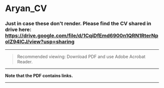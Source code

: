 # Aryan_CV


### Just in case these don't render. Please find the CV shared in drive here: https://drive.google.com/file/d/1CqiDfEmd6900n1QRN1RterNpoIZ94ICJ/view?usp=sharing

---

> Recommended viewing: Download PDF and use Adobe Acrobat Reader.         

---


**Note that the PDF contains links.**

---


